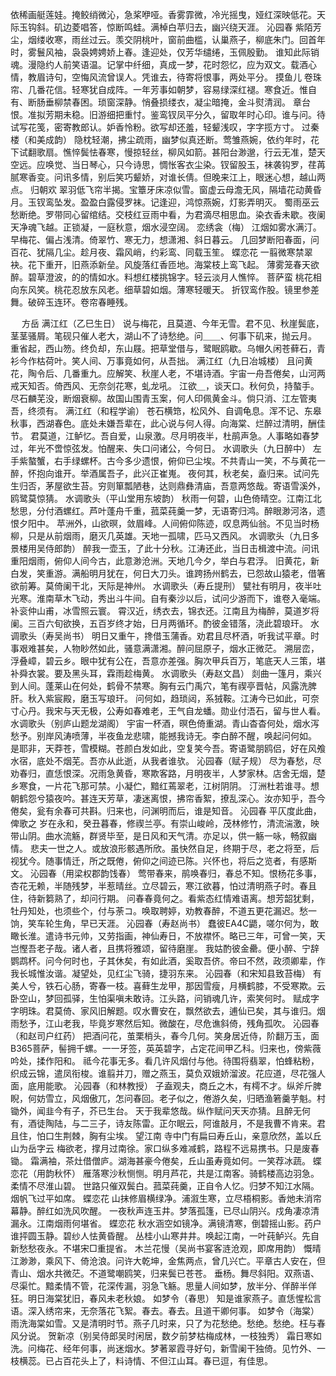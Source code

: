 <!-- { "loadSidebar": true } -->
依稀画艇莲娃。掩鲛绡微沁，急桨咿哑。香雾霏微，冷光摇曳，娅红深映低花。天际玉钩斜。矶边菱唱答，惊断鸣蛙。满棹白苹归去，幽兴绕天涯。 
沁园春
紫陌芳尘，烟缕收寒，雨丝过云。羡交阴桃叶，窗前曲槛，认巢燕子，柳底朱门。回首年时，雾鬟风袖，袅袅娉娉娇上春。逢迎处，仅芳华缱绻，玉佩殷勤。 
谁知此际销魂。漫隐约人前笑语温。记掌中纤细，真成一梦，花时怨忆，应为双文。载酒心情，教眉诗句，空悔风流曾误人。凭谁去，待寄将恨事，两处平分。 
摸鱼儿
卷珠帘、几番花信。轻寒犹自成阵。一年芳事如朝梦，容易绿深红褪。寒食近。惟自有、断肠垂柳禁春困。琐窗深静。悄叠损缕衣，凝尘暗掩，金斗熨清润。 
章台恨。准拟芳期未稳。旧游细把重忖。鉴鸾钗凤平分久，留取年时心印。谁与问。待试写花笺，密寄教郎认。妒香怜粉。欲写却还羞，轻颦浅叹，字字揽方寸。 
过秦楼（和美成韵）
隐枕轻潮，拂尘疏雨，幽梦似真还断。莺雏燕婉，依约年时，花下试翻歌扇。憔悴鬓怯春寒，慢掠轻丝，柳风如箭。甚阳台渺邈，行云无准，楚天空远。应唤觉、当日琴心，只今诗思，惆怅客衣尘染。钗留股玉，袜袭钩罗，荏苒腻寒香变。问讯多情，别后笑巧颦娇，对谁长倩。但晚来江上，眼迷心想，越山两点。 
归朝欢
翠羽低飞帘半揭。宝簟牙床凉似雪。窗虚云母澹无风，隔墙花动黄昏月。玉钗鸾坠发。盈盈白露侵罗袜。记逢迎，鸿惊燕婉，灯影弄明灭。 
蜀雨巫云愁断绝。罗带同心留绾结。交枝红豆雨中看，为君滴尽相思血。染衣香未歇。夜阑天净魂飞越。正锁凝，一庭秋意，烟水浸空阔。 
恋绣衾（梅）
江烟如雾水满汀。早梅花、偏占浅清。倚翠竹、寒无力，想潇湘、斜日暮云。 
几回梦断阳春面，问百花、犹隔几尘。趁月夜、霜风峭，约彩鸾、同载玉笙。 
蝶恋花
一翦微寒禁翠袂。花下重开，旧燕添新垒。风旋落红香匝地。海棠枝上鸾飞起。 
薄雾笼春天欲醉。碧草澄波，的的情如水。料想红楼挑锦字。轻云淡月人憔悴。 
菩萨蛮
桃花相向东风笑。桃花忍放东风老。细草碧如烟。薄寒轻暖天。 
折钗鸾作股。镜里参差舞。破碎玉连环。卷帘春睡残。 

　
方岳
满江红（乙巳生日）
说与梅花，且莫道、今年无雪。君不见、秋崖鬓底，茎茎骚屑。笔砚只催人老大，湖山不了诗愁绝。问＿＿、何事下矶来，抛云月。 
重省起，西山笏。终负却，东山屐。把草堂借与，鹭眠鸥歇。乌帽久闲苍藓石，青衫今作枯荷叶。笑人间、万事竟如何，从吾拙。 
满江红（九日冶城楼）
且问黄花，陶令后、几番重九。应解笑、秋崖人老，不堪诗酒。宇宙一舟吾倦矣，山河两戒天知否。倚西风、无奈剑花寒，虬龙吼。 
江欲＿，谈天口。秋何负，持螯手。尽石麟芜没，断烟衰柳。故国山围青玉案，何人印佩黄金斗。倘只消、江左管夷吾，终须有。 
满江红（和程学谕）
苍石横筇，松风外、自调龟息。浑不记、东皋秋事，西湖春色。底处未嫌吾辈在，此心说与何人得。向海棠、烂醉过清明，酬佳节。 
君莫道，江鲈忆。吾自爱，山泉激。尽月明夜半，杜鹃声急。人事略如春梦过，年光不啻惊弦发。怕醒来、失口问诸公，今何日。 
水调歌头（九日醉中）
左手紫螯蟹，右手绿螺杯。古今多少遗恨，俯仰已尘埃。不共青山一笑，不与黄花一醉，怀抱向谁开。举酒属吾子，此兴正崔嵬。 
夜何其，秋老矣，盍归来。试问先生归否，茅屋欲生苔。穷则箪瓢陋巷，达则鼎彝清庙，吾意两悠哉。寄语雪溪外，鸥鹭莫惊猜。 
水调歌头（平山堂用东坡韵）
秋雨一何碧，山色倚晴空。江南江北愁思，分付酒螺红。芦叶蓬舟千重，菰菜莼羹一梦，无语寄归鸿。醉眼渺河洛，遗恨夕阳中。 
苹洲外，山欲暝，敛眉峰。人间俯仰陈迹，叹息两仙翁。不见当时杨柳，只是从前烟雨，磨灭几英雄。天地一孤啸，匹马又西风。 
水调歌头（九日多景楼用吴侍郎韵）
醉我一壶玉，了此十分秋。江涛还此，当日击楫渡中流。问讯重阳烟雨，俯仰人间今古，此意渺沧洲。天地几今夕，举白与君浮。 
旧黄花，新白发，笑重游。满船明月犹在，何日大刀头。谁跨扬州鹤去，已怨故山猿老，借箸欲前筹。莫倚阑干北，天际是神州。 
水调歌头（寿丘提刑）
甓社有明月，夜半吐光寒。淮南草木飞动，秀出斗牛间。自有秦沙以后，试问少游而下，谁卷入毫端。补衮仲山甫，冰雪照云寰。 
霄汉近，绣衣去，锦衣还。江南且为梅醉，莫道岁将阑。三百六旬欲换，五百岁终才始，日月两循环。酌彼金错落，浇此碧琅玕。 
水调歌头（寿吴尚书）
明日又重午，搀借玉蒲香。劝君且尽杯酒，听我试平章。时事艰难甚矣，人物眇然如此，骚意满潇湘。醉问屈原子，烟水正微茫。 
溯层峦，浮叠嶂，碧云乡。眼中犹有公在，吾意亦差强。胸次甲兵百万，笔底天人三策，堪补舜衣裳。要及黑头耳，霖雨趁梅黄。 
水调歌头（寿赵文昌）
剡曲一篷月，乘兴到人间。蓬莱山在何处，鹤骨不禁寒。胸有云门禹穴，笔有禊亭晋帖，风露洗脾肝。秋入紫宸殿，磨玉写琅玕。 
问何如，趋琐闼，系狨鞍。江涛今已如此，可奈寸心丹。我宋与天无极，公寿如春难老，王气自龙蟠。勋业付浯石，留与世人看。 
水调歌头（别庐山题龙湖阁）
宇宙一杯酒，暝色倚重湖。青山杳杳何处，烟水泻愁予。别岸风涛喷薄，半夜鱼龙悲啸，能撼我诗无。李白醉不醒，唤起问何如。 
是耶非，天莽苍，雪模糊。苍颜白发如此，空复笑今吾。寄语鹭朋鸥侣，好在风飧水宿，底处不烟芜。吾亦从此逝，从我者谁欤。 
沁园春（赋子规）
尽为春愁，尽劝春归，直恁恨深。况雨急黄昏，寒欺客路，月明夜半，人梦家林。店舍无烟，楚乡寒食，一片花飞那可禁。小凝伫，黯红蔫翠老，江树阴阴。 
汀洲杜若谁寻。想朝鹤怨兮猿夜吟。甚连天芳草，凄迷离恨，拂帘香絮，撩乱深心。汝亦知乎，吾今倦矣，瓮有余春可共斟。归来也，问渊明而后，谁是知音。 
沁园春
平仄度此曲，俾歌之 
岁在永和，癸丑暮春，修禊兰亭。有崇山峻岭，茂林修竹，清流湍激，映带山阴。曲水流觞，群贤毕至，是日风和天气清。亦足以，供一觞一咏，畅叙幽情。 
悲夫一世之人。或放浪形骸遇所欣。虽快然自足，终期于尽，老之将至，后视犹今。随事情迁，所之既倦，俯仰之间迹已陈。兴怀也，将后之览者，有感斯文。 
沁园春（用梁权郡韵饯春）
莺带春来，鹃唤春归，春总不知。恨杨花多事，杏花无赖，半随残梦，半惹晴丝。立尽碧云，寒江欲暮，怕过清明燕子时。春且住，待新篘熟了，却问行期。 
问春春竟何之。看紫态红情难语离。想芳韶犹剩，牡丹知处，也须些个，付与荼コ。唤取聘婷，劝教春醉，不道五更花漏迟。愁一饷，笑车轮生角，早已天涯。 
沁园春（寿赵尚书）
蠢彼EA4C鼯，嗟尔何为，敢瞰长淮。遣诗书元帅，又劳指画，神仙寿日，不放襟怀。略已三年，可曾一笑，天岂慳吾老子哉。诸人者，且携将雅颂，留待磨崖。 
我姑酌彼金罍。便小醉、宁辞鹦鹉杯。问今何时也，子其休矣，有如此酒，奚取吾侪。帝曰不然，政须卿辈，作我长城惟汝谐。凝望处，见红尘飞骑，捷羽东来。 
沁园春（和宋知县致苔梅）
有美人兮，铁石心肠，寄春一枝。喜藓生龙甲，那因雪瘦，月横鹤膝，不受寒欺。云卧空山，梦回孤驿，生怕渠嗔未敢诗。江头路，问销魂几许，索笑何时。 
赋成字字明珠。君莫倚、家风旧解题。叹水曹安在，飘然欲去，逋仙已矣，其与谁归。烟雨愁予，江山老我，毕竟岁寒然后知。微酸在，尽危谯斜倚，残角孤吹。 
沁园春（和赵司户红药）
把酒问花，茧栗梢头，春今几何。笑身居近侍，阶翻万玉，面B365菩萨，髻拥千螺。一一牙签，英英碧字，占定花间甲乙科。归来也，傍紫薇吟处，揉作阳和。 
祗今花事无多。看几许风烟付与他。待围将翡翠，怕蜂粘粉，织成云锦，遣凤衔梭。谁翦并刀，赠之燕玉，莫负双娥娇溜波。花应道，尽花强人面，底用能歌。 
沁园春（和林教授）
子盍观夫，商丘之木，有樗不才。纵斧斤脾睨，何妨雪立，风烟傲兀，怎问春回。老子似之，倦游久矣，归晒渔箬羹芋魁。村锄外，闻韭今有子，芥已生台。 
天于我辈悠哉。纵作赋问天天亦猜。且醉无何有，酒徒陶陆，与二三子，诗友陈雷。正尔眠云，阿谁敲月，不是我曹不肯来。君且住，怕口生荆棘，胸有尘埃。 
望江南
寺中门有扁曰寿丘山，亲意欣然，盖以丘山为岳字云 
梅欲老，撑月过南徐。家口纵多难减鹤，路程不远易携书。只是废春锄。 
霜满袖，茶灶借僧庐。湖海甚豪今倦矣，丘山虽寿竟如何。一笑荐冰蔬。 
蝶恋花（用韵秋怀）
雁落寒沙秋恻恻。明月芦花，共是江南客。骑鹤楼高边羽急。柔情不尽淮山碧。 
世路只催双鬓白。菰菜莼羹，正自令人忆。归梦不知江水隔。烟帆飞过平如席。 
蝶恋花
山抹修眉横绿净。浦溆生寒，立尽梧桐影。香灺未消帘幕静。醉红如洗风吹醒。 
一夜秋声连玉井。梦落孤篷，已尽山阴兴。戍角凄凉清漏永。江南烟雨何堪省。 
蝶恋花
秋水涵空如镜净。满镜清寒，倒碧摇山影。药户谁抨圆玉静。碧纱人怯黄昏醒。 
丛桂小山寒井井。唤起江南，一叶莼鲈兴。先自新愁愁夜永。不堪宋□重提省。 
木兰花慢（吴尚书宴客涟沧观，即席用韵）
慨晴江渺渺，乘风下、倚沧浪。问许大乾坤，金焦两点，曾几兴亡。平章古人安在，但青山、烟水共微茫。不道鹭嘲鸥笑，归来鬓已苍苍。 
垂杨。舞尽斜阳。双燕语、尽渠忙。黯柔情不管，花深传漏，羽急飞觞。思量人间如梦，放半分、佯醉半佯狂。明日海棠犹旧，春风未老秋娘。 
如梦令（春思）
知是谁家燕子。直恁惺松言语。深入绣帘来，无奈落花飞絮。春去。春去。且道干卿何事。 
如梦令（海棠）
雨洗海棠如雪。又是清明时节。燕子几时来，只了为花愁绝。愁绝。愁绝。枉与春风分说。 
贺新凉（别吴侍郎吴时闲居，数夕前梦枯梅成林，一枝独秀）
霜日寒如洗。问梅花、经年何事，尚迷烟水。梦著翠霞寻好句，新雪阑干独倚。见竹外、一枝横蕊。已占百花头上了，料诗情、不但江山耳。春已逗，有佳思。 
